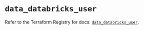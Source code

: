 # `data_databricks_user`

Refer to the Terraform Registry for docs: [`data_databricks_user`](https://registry.terraform.io/providers/databricks/databricks/1.87.1/docs/data-sources/user).
